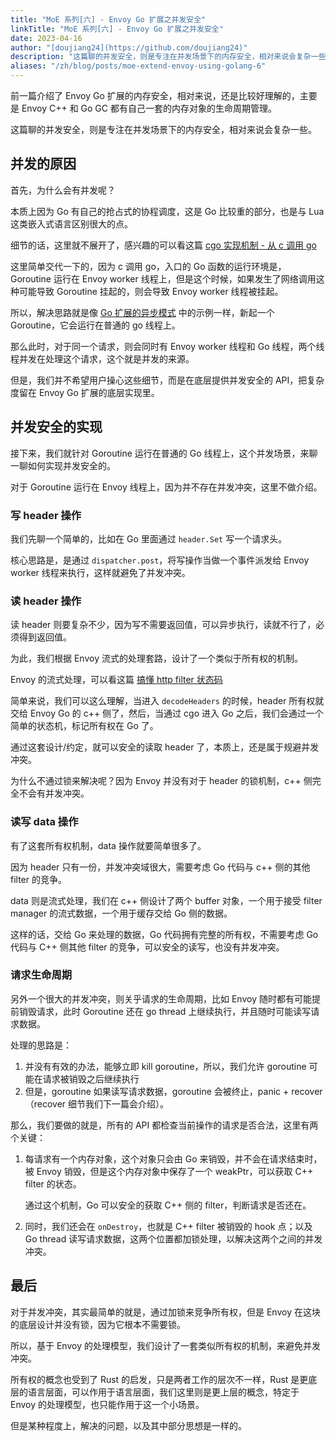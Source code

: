 ```yaml
---
title: "MoE 系列[六] - Envoy Go 扩展之并发安全"
linkTitle: "MoE 系列[六] - Envoy Go 扩展之并发安全"
date: 2023-04-16
author: "[doujiang24](https://github.com/doujiang24)"
description: "这篇聊的并发安全，则是专注在并发场景下的内存安全，相对来说会复杂一些"
aliases: "/zh/blog/posts/moe-extend-envoy-using-golang-6"
---
```


前一篇介绍了 Envoy Go 扩展的内存安全，相对来说，还是比较好理解的，主要是 Envoy C++ 和 Go GC 都有自己一套的内存对象的生命周期管理。

这篇聊的并发安全，则是专注在并发场景下的内存安全，相对来说会复杂一些。

## 并发的原因

首先，为什么会有并发呢？

本质上因为 Go 有自己的抢占式的协程调度，这是 Go 比较重的部分，也是与 Lua 这类嵌入式语言区别很大的点。

细节的话，这里就不展开了，感兴趣的可以看这篇 [cgo 实现机制 - 从 c 调用 go](https://uncledou.site/2022/go-cgo-c-to-go/)

这里简单交代一下的，因为 c 调用 go，入口的 Go 函数的运行环境是，Goroutine 运行在 Envoy worker 线程上，但是这个时候，如果发生了网络调用这种可能导致 Goroutine 挂起的，则会导致 Envoy worker 线程被挂起。

所以，解决思路就是像 [Go 扩展的异步模式](https://uncledou.site/2023/moe-extend-envoy-using-golang-4/) 中的示例一样，新起一个 Goroutine，它会运行在普通的 go 线程上。

那么此时，对于同一个请求，则会同时有 Envoy worker 线程和 Go 线程，两个线程并发在处理这个请求，这个就是并发的来源。

但是，我们并不希望用户操心这些细节，而是在底层提供并发安全的 API，把复杂度留在 Envoy Go 扩展的底层实现里。

## 并发安全的实现

接下来，我们就针对 Goroutine 运行在普通的 Go 线程上，这个并发场景，来聊一聊如何实现并发安全的。

对于 Goroutine 运行在 Envoy 线程上，因为并不存在并发冲突，这里不做介绍。

### 写 header 操作

我们先聊一个简单的，比如在 Go 里面通过 `header.Set` 写一个请求头。

核心思路是，是通过 `dispatcher.post`，将写操作当做一个事件派发给 Envoy worker 线程来执行，这样就避免了并发冲突。

### 读 header 操作

读 header 则要复杂不少，因为写不需要返回值，可以异步执行，读就不行了，必须得到返回值。

为此，我们根据 Envoy 流式的处理套路，设计了一个类似于所有权的机制。

Envoy 的流式处理，可以看这篇 [搞懂 http filter 状态码](https://uncledou.site/2022/envoy-filter-status/)

简单来说，我们可以这么理解，当进入 `decodeHeaders` 的时候，header 所有权就交给 Envoy Go 的 c++ 侧了，然后，当通过 cgo 进入 Go 之后，我们会通过一个简单的状态机，标记所有权在 Go 了。

通过这套设计/约定，就可以安全的读取 header 了，本质上，还是属于规避并发冲突。

为什么不通过锁来解决呢？因为 Envoy 并没有对于 header 的锁机制，c++ 侧完全不会有并发冲突。

### 读写 data 操作

有了这套所有权机制，data 操作就要简单很多了。

因为 header 只有一份，并发冲突域很大，需要考虑 Go 代码与 c++ 侧的其他 filter 的竞争。

data 则是流式处理，我们在 c++ 侧设计了两个 buffer 对象，一个用于接受 filter manager 的流式数据，一个用于缓存交给 Go 侧的数据。

这样的话，交给 Go 来处理的数据，Go 代码拥有完整的所有权，不需要考虑 Go 代码与 C++ 侧其他 filter 的竞争，可以安全的读写，也没有并发冲突。

### 请求生命周期

另外一个很大的并发冲突，则关乎请求的生命周期，比如 Envoy 随时都有可能提前销毁请求，此时 Goroutine 还在 go thread 上继续执行，并且随时可能读写请求数据。

处理的思路是：

1. 并没有有效的办法，能够立即 kill goroutine，所以，我们允许 goroutine 可能在请求被销毁之后继续执行
2. 但是，goroutine 如果读写请求数据，goroutine 会被终止，panic + recover（recover 细节我们下一篇会介绍）。

那么，我们要做的就是，所有的 API 都检查当前操作的请求是否合法，这里有两个关键：

1. 每请求有一个内存对象，这个对象只会由 Go 来销毁，并不会在请求结束时，被 Envoy 销毁，但是这个内存对象中保存了一个 weakPtr，可以获取 C++ filter 的状态。

   通过这个机制，Go 可以安全的获取 C++ 侧的 filter，判断请求是否还在。

2. 同时，我们还会在 `onDestroy`，也就是 C++ filter 被销毁的 hook 点；以及 Go thread 读写请求数据，这两个位置都加锁处理，以解决这两个之间的并发冲突。

## 最后

对于并发冲突，其实最简单的就是，通过加锁来竞争所有权，但是 Envoy 在这块的底层设计并没有锁，因为它根本不需要锁。

所以，基于 Envoy 的处理模型，我们设计了一套类似所有权的机制，来避免并发冲突。

所有权的概念也受到了 Rust 的启发，只是两者工作的层次不一样，Rust 是更底层的语言层面，可以作用于语言层面，我们这里则是更上层的概念，特定于 Envoy 的处理模型，也只能作用于这一个小场景。

但是某种程度上，解决的问题，以及其中部分思想是一样的。
